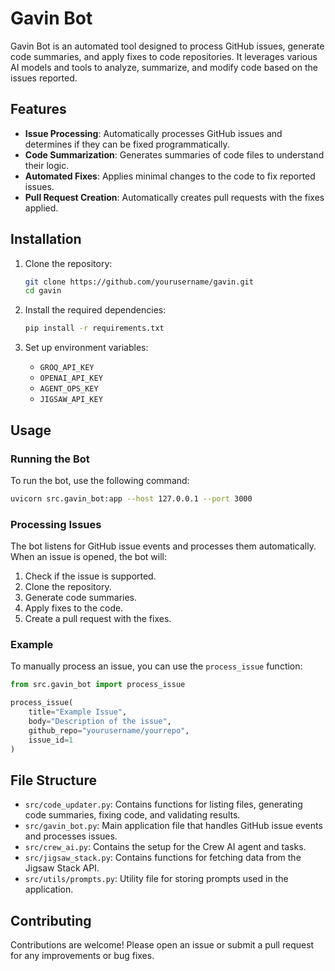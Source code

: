 # Gavin Bot

Gavin Bot is an automated tool designed to process GitHub issues, generate code summaries, and apply fixes to code repositories. It leverages various AI models and tools to analyze, summarize, and modify code based on the issues reported.

## Features

- **Issue Processing**: Automatically processes GitHub issues and determines if they can be fixed programmatically.
- **Code Summarization**: Generates summaries of code files to understand their logic.
- **Automated Fixes**: Applies minimal changes to the code to fix reported issues.
- **Pull Request Creation**: Automatically creates pull requests with the fixes applied.

## Installation

1. Clone the repository:
    ```sh
    git clone https://github.com/yourusername/gavin.git
    cd gavin
    ```

2. Install the required dependencies:
    ```sh
    pip install -r requirements.txt
    ```

3. Set up environment variables:
    - `GROQ_API_KEY`
    - `OPENAI_API_KEY`
    - `AGENT_OPS_KEY`
    - `JIGSAW_API_KEY`

## Usage

### Running the Bot

To run the bot, use the following command:
```sh
uvicorn src.gavin_bot:app --host 127.0.0.1 --port 3000
```

### Processing Issues

The bot listens for GitHub issue events and processes them automatically. When an issue is opened, the bot will:
1. Check if the issue is supported.
2. Clone the repository.
3. Generate code summaries.
4. Apply fixes to the code.
5. Create a pull request with the fixes.

### Example

To manually process an issue, you can use the `process_issue` function:
```python
from src.gavin_bot import process_issue

process_issue(
    title="Example Issue",
    body="Description of the issue",
    github_repo="yourusername/yourrepo",
    issue_id=1
)
```

## File Structure

- `src/code_updater.py`: Contains functions for listing files, generating code summaries, fixing code, and validating results.
- `src/gavin_bot.py`: Main application file that handles GitHub issue events and processes issues.
- `src/crew_ai.py`: Contains the setup for the Crew AI agent and tasks.
- `src/jigsaw_stack.py`: Contains functions for fetching data from the Jigsaw Stack API.
- `src/utils/prompts.py`: Utility file for storing prompts used in the application.

## Contributing

Contributions are welcome! Please open an issue or submit a pull request for any improvements or bug fixes.
